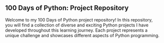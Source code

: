 ## 100 Days of Python: Project Repository

Welcome to my 100 Days of Python project repository! In this repository, you will find a collection of diverse and exciting Python projects I have developed 
throughout this learning journey. Each project represents a unique challenge and showcases different aspects of Python programming.
